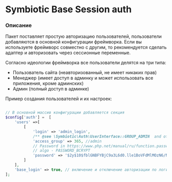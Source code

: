 # Symbiotic Base Session auth
### Описание

Пакет поставляет простую авторизацию пользователей, пользователи добавляются в основной конфигурации фреймворка.
Если вы используете фреймворс совместно с другим, то рекомендуется сделать адаптер и авторизовать через сессионные переменные.

Согласно идеологии фреймворка все пользователи делятся на три типа:
- Пользователь сайта (неавторизованный, не имеет никаких прав)
- Менеджер (имеет доступ в админку и может использовать все приложения, кроме админских)
- Админ (полный доступ в админке)

Пример создания пользователей и их настроек:
```php

// В основной массив конфигурации добавляется секция
$config['auth'] =  [
    'users' =>[
        [
            'login' => 'admin_login',
            /** @see \Symbiotic\Auth\UserInterface::GROUP_ADMIN  and other groups **/
            'access_group' => 365, //admin
            // Password in https://www.php.net/manual/ru/function.password-hash.php
            // algo - PASSWORD_BCRYPT
            'password' => '$2y$10$fblGNBFYBjC9a3L6d0.lle1BoVFdMlMOzN6/NWjqBb8wFlJZt9P8C'//
        ]
    ],
    'base_login' => true, // включение и отключение авторизации по логину
];

```
